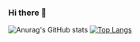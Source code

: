 ### Hi there 👋



![Anurag's GitHub stats](https://github-readme-stats.vercel.app/api?username=NilufarMohammadi1&theme=radical&card_width=700)
[![Top Langs](https://github-readme-stats.vercel.app/api/top-langs/?username=NilufarMohammadi1&layout=donut-vertical&theme=radical)](https://github.com/anuraghazra/github-readme-stats)
